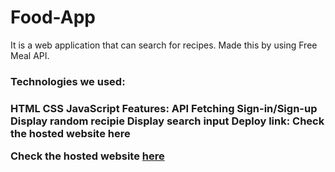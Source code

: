 # Food-App

It is a web application that can search for recipes. Made this by using Free Meal API.

<h3>Technologies we used:<h3/>
  HTML
  CSS
  JavaScript
Features:
  API Fetching
  Sign-in/Sign-up
  Display random recipie
  Display search input
  Deploy link:
  Check the hosted website here
  
Check the hosted website [here](https://food-app-umber.vercel.app/index.html)
